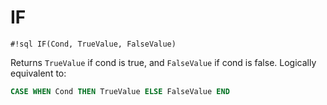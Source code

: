 # IF

`#!sql IF(Cond, TrueValue, FalseValue)`

Returns `TrueValue` if cond is true, and `FalseValue` if cond is
false. Logically equivalent to:

```sql
CASE WHEN Cond THEN TrueValue ELSE FalseValue END
```

